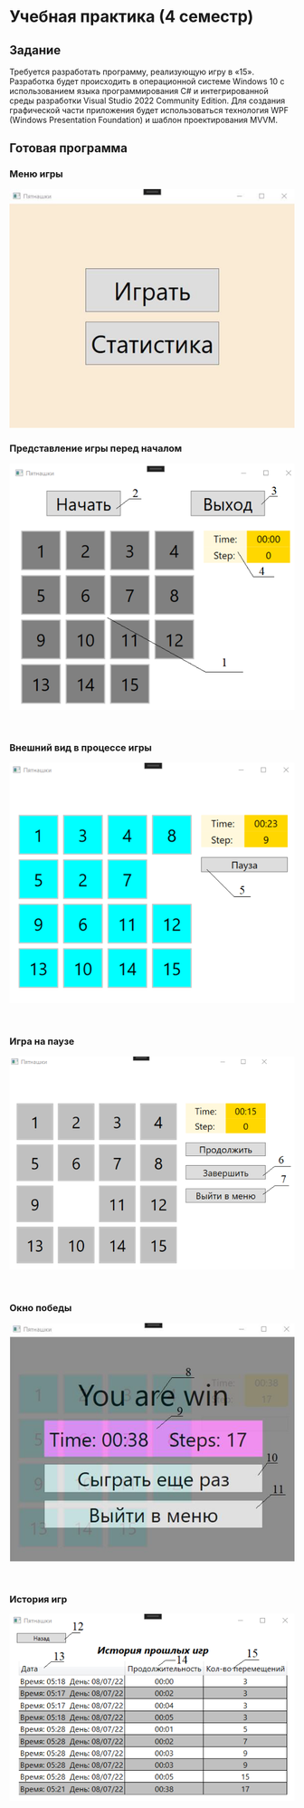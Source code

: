 # Учебная практика (4 семестр)

## Задание
Требуется разработать программу, реализующую игру в «15».  
Разработка будет происходить в операционной системе Windows 10 с использованием языка программирования C# и интегрированной среды разработки Visual Studio 2022 Community Edition. Для создания графической части приложения будет использоваться технология WPF (Windows Presentation Foundation) и шаблон проектирования MVVM.

## Готовая программа
### Меню игры  
![](./doc/StartMenu.png)  

### Представление игры перед началом  
![](./doc/BeforeGame.png)  

<br>

### Внешний вид в процессе игры  
![](./doc/InProccessGame.png) 

<br> 

### Игра на паузе  
![](./doc/GameOnPause.png)  

<br>

### Окно победы  
![](./doc/Win.png)  

<br>

### История игр  
![](./doc/Statistics.png)  